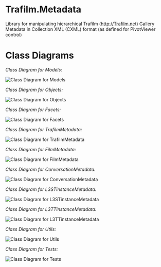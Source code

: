 # Trafilm.Metadata
Library for manipulating hierarchical Trafilm (http://Trafilm.net) Gallery Metadata in Collection XML (CXML) format (as defined for PivotViewer control)

# Class Diagrams

*Class Diagram for Models:*

![Class Diagram for Models](https://github.com/Zoomicon/Trafilm.Metadata/blob/master/Diagrams/Models.png)

*Class Diagram for Objects:*

![Class Diagram for Objects](https://github.com/Zoomicon/Trafilm.Metadata/blob/master/Diagrams/Objects.png)

*Class Diagram for Facets:*

![Class Diagram for Facets](https://github.com/Zoomicon/Trafilm.Metadata/blob/master/Diagrams/Facets.png)

*Class Diagram for TrafilmMetadata:*

![Class Diagram for TrafilmMetadata](https://github.com/Zoomicon/Trafilm.Metadata/blob/master/Diagrams/TrafilmMetadata.png)

*Class Diagram for FilmMetadata:*

![Class Diagram for FilmMetadata](https://github.com/Zoomicon/Trafilm.Metadata/blob/master/Diagrams/FilmMetadata.png)

*Class Diagram for ConversationMetadata:*

![Class Diagram for ConversationMetadata](https://github.com/Zoomicon/Trafilm.Metadata/blob/master/Diagrams/ConversationMetadata.png)

*Class Diagram for L3STinstanceMetadata:*

![Class Diagram for L3STinstanceMetadata](https://github.com/Zoomicon/Trafilm.Metadata/blob/master/Diagrams/L3STinstanceMetadata.png)

*Class Diagram for L3TTinstanceMetadata:*

![Class Diagram for L3TTinstanceMetadata](https://github.com/Zoomicon/Trafilm.Metadata/blob/master/Diagrams/L3TTinstanceMetadata.png)

*Class Diagram for Utils:*

![Class Diagram for Utils](https://github.com/Zoomicon/Trafilm.Metadata/blob/master/Diagrams/Utils.png)

*Class Diagram for Tests:*

![Class Diagram for Tests](https://github.com/Zoomicon/Trafilm.Metadata/blob/master/Diagrams/Tests.png)

